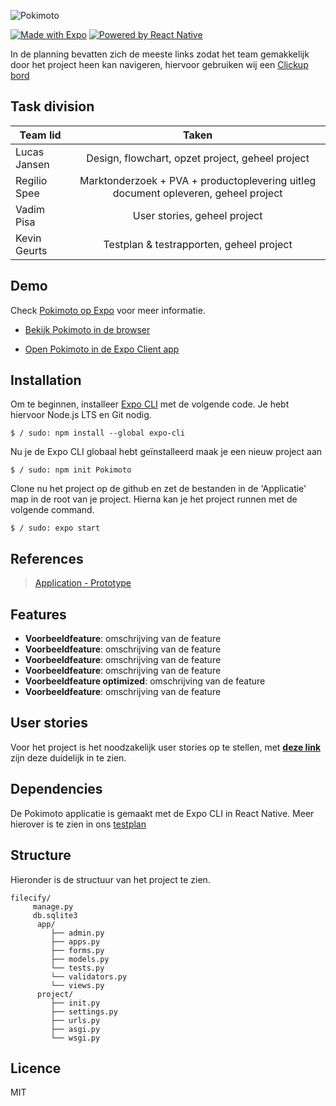 ![Pokimoto](https://i.imgur.com/KeKNemU.png)

[![Made with Expo](https://img.shields.io/badge/Made%20with%20Expo-000000.svg?style=flat&logo=Expo&labelColor=000)](https://expo.io/)
[![Powered by React Native](https://img.shields.io/badge/Powered%20by%20React%20Native-000000.svg?style=flat&logo=React&labelColor=000)](https://expo.io/)

In de planning bevatten zich de meeste links zodat het team gemakkelijk door het project heen kan navigeren, hiervoor gebruiken wij een [Clickup bord](https://share.clickup.com/b/h/6-36232147-2/7dfafeeca8a42eb)

## Task division

| Team lid      | Taken |
| ------------- |:-------------:| 
| Lucas Jansen     |  Design, flowchart, opzet project, geheel project | 
| Regilio Spee      | Marktonderzoek + PVA + productoplevering uitleg document opleveren, geheel project |  
| Vadim Pisa | User stories, geheel project  |  
| Kevin Geurts | Testplan & testrapporten, geheel project   |  

## Demo

Check [Pokimoto op Expo](https://expo.io/@wlaj/projects/Pokimoto) voor meer informatie.

- [Bekijk Pokimoto in de browser](https://expo.io/appetize-simulator?url=https://expo.io/@wlaj/Pokimoto)

- [Open Pokimoto in de Expo Client app](https://i.imgur.com/uAgdSWf.png)

## Installation

Om te beginnen, installeer [Expo CLI](https://docs.expo.io/get-started/installation/) met de volgende code. Je hebt hiervoor Node.js LTS en Git nodig.

```
$ / sudo: npm install --global expo-cli
```

Nu je de Expo CLI globaal hebt geïnstalleerd maak je een nieuw project aan 

```
$ / sudo: npm init Pokimoto
```

Clone nu het project op de github en zet de bestanden in de 'Applicatie' map in de root van je project. Hierna 
kan je het project runnen met de volgende command.

```
$ / sudo: expo start
```

## References
 
 > [Application - Prototype ](https://www.figma.com/file/UTJiwc1ZpikpogRQdU6AYo/Pokimoto-Applicatie?node-id=0%3A1)
 
 

## Features

- **Voorbeeldfeature**: omschrijving van de feature
- **Voorbeeldfeature**: omschrijving van de feature
- **Voorbeeldfeature**: omschrijving van de feature
- **Voorbeeldfeature**: omschrijving van de feature
- **Voorbeeldfeature optimized**: omschrijving van de feature
- **Voorbeeldfeature**: omschrijving van de feature

 
## User stories

Voor het project is het noodzakelijk user stories op te stellen, met **[deze link](https://doc.clickup.com/p/h/49v6f-43/f7cde536d7a3445)** zijn deze duidelijk in te zien.


## Dependencies

De Pokimoto applicatie is gemaakt met de Expo CLI in React Native. Meer hierover is te zien in ons [testplan](https://doc.clickup.com/p/h/49v6f-162/66812d24d3fe11f)


## Structure

Hieronder is de structuur van het project te zien. 

```
filecify/
     manage.py
     db.sqlite3
      app/
         ├── admin.py
         ├── apps.py
         ├── forms.py
         ├── models.py
         └── tests.py
         └── validators.py
         └── views.py
      project/
         ├── init.py
         ├── settings.py
         ├── urls.py
         ├── asgi.py
         └── wsgi.py
```

## Licence

MIT
